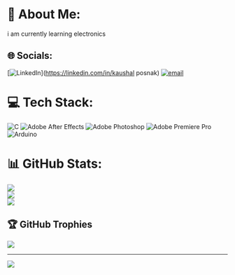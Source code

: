# 💫 About Me:
i am currently learning electronics<br>


## 🌐 Socials:
[![LinkedIn](https://img.shields.io/badge/LinkedIn-%230077B5.svg?logo=linkedin&logoColor=white)](https://linkedin.com/in/kaushal posnak) [![email](https://img.shields.io/badge/Email-D14836?logo=gmail&logoColor=white)](mailto:kaushalposnak8@gmail.com) 

# 💻 Tech Stack:
![C](https://img.shields.io/badge/c-%2300599C.svg?style=for-the-badge&logo=c&logoColor=white) ![Adobe After Effects](https://img.shields.io/badge/Adobe%20After%20Effects-9999FF.svg?style=for-the-badge&logo=Adobe%20After%20Effects&logoColor=white) ![Adobe Photoshop](https://img.shields.io/badge/adobe%20photoshop-%2331A8FF.svg?style=for-the-badge&logo=adobe%20photoshop&logoColor=white) ![Adobe Premiere Pro](https://img.shields.io/badge/Adobe%20Premiere%20Pro-9999FF.svg?style=for-the-badge&logo=Adobe%20Premiere%20Pro&logoColor=white) ![Arduino](https://img.shields.io/badge/-Arduino-00979D?style=for-the-badge&logo=Arduino&logoColor=white)
# 📊 GitHub Stats:
![](https://github-readme-stats.vercel.app/api?username=kaushal812&theme=blue-green&hide_border=false&include_all_commits=false&count_private=false)<br/>
![](https://nirzak-streak-stats.vercel.app/?user=kaushal812&theme=blue-green&hide_border=false)<br/>
![](https://github-readme-stats.vercel.app/api/top-langs/?username=kaushal812&theme=blue-green&hide_border=false&include_all_commits=false&count_private=false&layout=compact)

## 🏆 GitHub Trophies
![](https://github-profile-trophy.vercel.app/?username=kaushal812&theme=radical&no-frame=false&no-bg=true&margin-w=4)

---
[![](https://visitcount.itsvg.in/api?id=kaushal812&icon=0&color=0)](https://visitcount.itsvg.in)

<!-- Proudly created with GPRM ( https://gprm.itsvg.in ) -->

